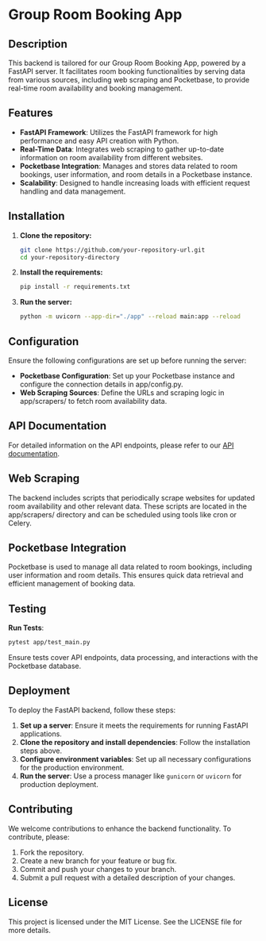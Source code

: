 # Group Room Booking App

## Description
This backend is tailored for our Group Room Booking App, powered by a FastAPI server. It facilitates room booking functionalities by serving data from various sources, including web scraping and Pocketbase, to provide real-time room availability and booking management.

## Features
- **FastAPI Framework**: Utilizes the FastAPI framework for high performance and easy API creation with Python.
- **Real-Time Data**: Integrates web scraping to gather up-to-date information on room availability from different websites.
- **Pocketbase Integration**: Manages and stores data related to room bookings, user information, and room details in a Pocketbase instance.
- **Scalability**: Designed to handle increasing loads with efficient request handling and data management.

## Installation

1. **Clone the repository:**
    ```bash
    git clone https://github.com/your-repository-url.git
    cd your-repository-directory
    ```

2. **Install the requirements:**
    ```bash
    pip install -r requirements.txt
    ```

3. **Run the server:**
    ```bash
    python -m uvicorn --app-dir="./app" --reload main:app --reload
    ```


## Configuration
Ensure the following configurations are set up before running the server:

 - **Pocketbase Configuration**: Set up your Pocketbase instance and configure the connection details in app/config.py.
- **Web Scraping Sources**: Define the URLs and scraping logic in app/scrapers/ to fetch room availability data.

## API Documentation
For detailed information on the API endpoints, please refer to our [API documentation](https://strawhats.info/docs).

## Web Scraping
The backend includes scripts that periodically scrape websites for updated room availability and other relevant data. These scripts are located in the app/scrapers/ directory and can be scheduled using tools like cron or Celery.

## Pocketbase Integration
Pocketbase is used to manage all data related to room bookings, including user information and room details. This ensures quick data retrieval and efficient management of booking data.

## Testing
**Run Tests**:
```bash
pytest app/test_main.py
```
Ensure tests cover API endpoints, data processing, and interactions with the Pocketbase database.

## Deployment
To deploy the FastAPI backend, follow these steps:

1. **Set up a server**: Ensure it meets the requirements for running FastAPI applications.
2. **Clone the repository and install dependencies**: Follow the installation steps above.
3. **Configure environment variables**: Set up all necessary configurations for the production environment.
4. **Run the server**: Use a process manager like `gunicorn` or `uvicorn` for production deployment.

## Contributing
We welcome contributions to enhance the backend functionality. To contribute, please:

1. Fork the repository.
2. Create a new branch for your feature or bug fix.
3. Commit and push your changes to your branch.
4. Submit a pull request with a detailed description of your changes.

## License
This project is licensed under the MIT License. See the LICENSE file for more details.
